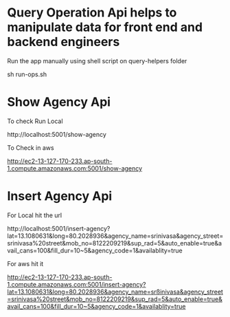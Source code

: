 Query Operation Api helps to manipulate data for front end and backend engineers 
===============================================================================================

Run the app manually using shell script on query-helpers folder

sh run-ops.sh

Show Agency Api
==============
To check Run Local

http://localhost:5001/show-agency

To Check in aws

http://ec2-13-127-170-233.ap-south-1.compute.amazonaws.com:5001/show-agency

Insert Agency Api
=================

For Local hit the url

http://localhost:5001/insert-agency?lat=13.1080631&long=80.2028936&agency_name=srinivasa&agency_street=srinivasa%20street&mob_no=8122209219&sup_rad=5&auto_enable=true&avail_cans=100&fill_dur=10~5&agency_code=1&availablity=true

For aws hit it

http://ec2-13-127-170-233.ap-south-1.compute.amazonaws.com:5001/insert-agency?lat=13.1080631&long=80.2028936&agency_name=srßinivasa&agency_street=srinivasa%20street&mob_no=8122209219&sup_rad=5&auto_enable=true&avail_cans=100&fill_dur=10~5&agency_code=1&availablity=true


